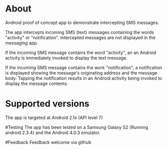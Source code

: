# About
Android proof of concept app to demonstrate intercepting SMS messages.

The app intercepts incoming SMS (text) messages containing the words "activity" or "notification". Intercepted messages are not displayed in the messaging app.

If the incoming SMS message contains the word "activity", an an Android activity is immediately invoked to display the text message.

If the incoming SMS message contains the work "notification", a notification is displayed showing the message's originating address and the message body. Tapping the notification results in an Android activity being invoked to display the message contents.

# Supported versions
The app is targeted at Android 2.1x (API level 7)

#Testing
The app has been tested on a Samsung Galaxy S2 (Running android 2.3.4) and the Android 4.0.3 emulator.

#Feedback
Feedback welcome via github
